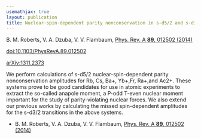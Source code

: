 ```yaml
---
usemathjax: true
layout: publication
title: Nuclear-spin-dependent parity nonconservation in s-d5/2 and s-d3/2 transitions
---
```


B. M. Roberts, V. A. Dzuba, V. V. Flambaum, [Phys. Rev. A **89**, 012502 (2014)](http://dx.doi.org/10.1103/PhysRevA.89.012502)

[doi:10.1103/PhysRevA.89.012502](http://dx.doi.org/10.1103/PhysRevA.89.012502)

[arXiv:1311.2373](http://arxiv.org/abs/1311.2373)

We perform calculations of s-d5/2 nuclear-spin-dependent parity nonconservation amplitudes for Rb, Cs, Ba+, Yb+,Fr, Ra+,and Ac2+. These systems prove to be good candidates for use in atomic experiments to extract the so-called anapole moment, a P-odd T-even nuclear moment important for the study of parity-violating nuclear forces. We also extend our previous works by calculating the missed spin-dependent amplitudes for the s-d3/2 transitions in the above systems.

 * B. M. Roberts, V. A. Dzuba, V. V. Flambaum, [Phys. Rev. A **89**, 012502 (2014)](http://dx.doi.org/10.1103/PhysRevA.89.012502)
